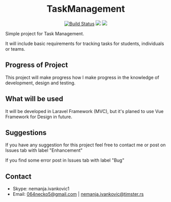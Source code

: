 <h1 align="center">
 TaskManagement
 </h1>
<p align="center">
 <a href="https://travis-ci.org/Necko1996/TaskManagement"><img src="https://travis-ci.org/Necko1996/TaskManagement.svg?branch=master" alt="Build Status"></a>
 <a href="https://codeclimate.com/github/Necko1996/TaskManagement/maintainability"><img src="https://api.codeclimate.com/v1/badges/75819705320bd5ce426e/maintainability" /></a>
 <a href="https://styleci.io/repos/116851881"><img src="https://styleci.io/repos/116851881/shield" /></a>
</p>

Simple project for Task Management. 

It will include basic requirements for tracking tasks for students, individuals or teams.

## Progress of Project
This project will make progress how I make progress in the knowledge of development, design and testing.

## What will be used
It will be developed in Laravel Framework (MVC), but it's planed to use Vue Framework for Design in future.

 
## Suggestions
If you have any suggestion for this project feel free to contact me or post on Issues tab with label "Enhancement"

If you find some error post in Issues tab with label "Bug"

## Contact
* Skype: nemanja.ivankovic1
* Email: 064necko5@gmail.com | nemanja.ivankovic@timster.rs
